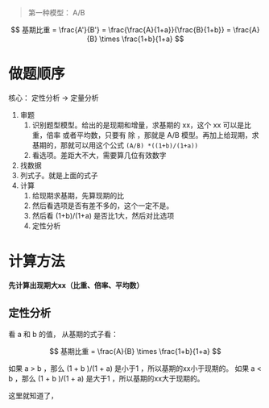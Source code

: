 > 第一种模型： A/B

$$
基期比重 = \frac{A'}{B'} = \frac{\frac{A}{1+a}}{\frac{B}{1+b}} = \frac{A}{B} \times  \frac{1+b}{1+a}  
$$
# 做题顺序

核心： 定性分析 -> 定量分析

1. 审题
	1. 识别题型模型。给出的是现期和增量，求基期的 xx，这个 xx 可以是比重，倍率 或者平均数，只要有 除 ，那就是 A/B 模型。再加上给现期，求基期的，那就可以用这个公式 `(A/B) *((1+b)/(1+a))`
	2. 看选项。差距大不大，需要算几位有效数字
2. 找数据
3. 列式子。就是上面的式子
4. 计算
	1. 给现期求基期，先算现期的比
	2. 然后看选项是否有差不多的，这个一定不是。
	3. 然后看 (1+b)/(1+a) 是否比1大，然后对比选项
	4. 定性分析

# 计算方法

**先计算出现期大xx（比重、倍率、平均数）**

## 定性分析

看 a 和 b 的值，
从基期的式子看：

$$
基期比重 = \frac{A}{B} \times  \frac{1+b}{1+a}  
$$

如果 a > b ，那么 (1 + b )/(1 + a) 是小于1 ，所以基期的xx小于现期的。
如果 a < b ，那么 (1 + b )/(1 + a) 是大于1 ，所以基期的xx大于现期的。

这里就知道了，
